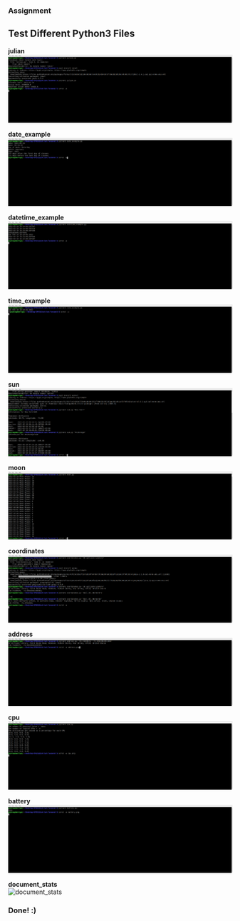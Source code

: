 ### Assignment <br />

## Test Different Python3 Files <br />

**julian** <br />
![julian](Assets/julian.png) <br />

**date_example** <br />
![date_example](Assets/date_example.png) <br />

**datetime_example** <br />
![datetime_example](Assets/datetime_example.png) <br />

**time_example** <br />
![time_example](Assets/time_example.png) <br />

**sun** <br />
![sun](Assets/sun.png) <br />

**moon** <br />
![moon](Assets/moon.png) <br />

**coordinates** <br />
![coordinates](Assets/coordinates.png) <br />

**address** <br />
![address](Assets/address.png) <br />

**cpu** <br />
![cpu](Assets/cpu.png) <br />

**battery** <br />
![battery](Assets/battery.png) <br />

**document_stats** <br />
![document_stats](Assets/documentstats.png) <br />

### Done! :)
